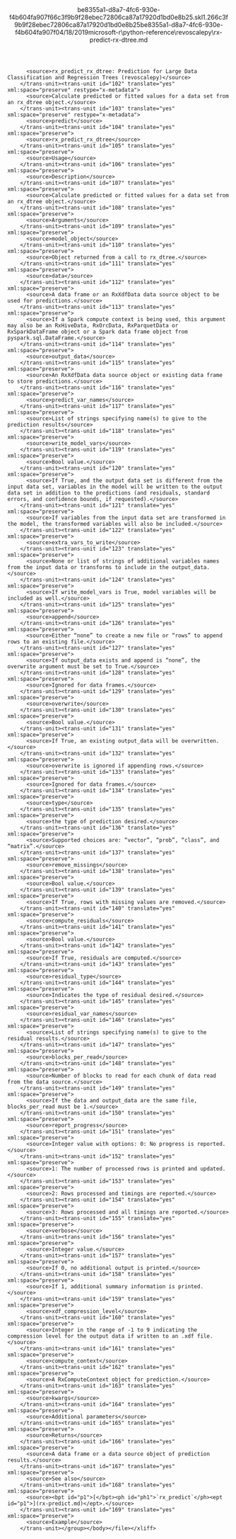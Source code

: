 <?xml version="1.0"?><xliff version="1.2" xmlns="urn:oasis:names:tc:xliff:document:1.2" xmlns:xsi="http://www.w3.org/2001/XMLSchema-instance" xsi:schemaLocation="urn:oasis:names:tc:xliff:document:1.2 xliff-core-1.2-transitional.xsd"><file datatype="xml" original="rx-predict-rx-dtree.md" source-language="en-US" target-language="en-US"><header><tool tool-id="mdxliff" tool-name="mdxliff" tool-version="1.0-d1654b2" tool-company="Microsoft" /><xliffext:skl_file_name xmlns:xliffext="urn:microsoft:content:schema:xliffextensions">be8355a1-d8a7-4fc6-930e-f4b604fa907f66c3f9b9f28ebec72806ca87a17920d1bd0e8b25.skl</xliffext:skl_file_name><xliffext:version xmlns:xliffext="urn:microsoft:content:schema:xliffextensions">1.2</xliffext:version><xliffext:ms.openlocfilehash xmlns:xliffext="urn:microsoft:content:schema:xliffextensions">66c3f9b9f28ebec72806ca87a17920d1bd0e8b25</xliffext:ms.openlocfilehash><xliffext:ms.sourcegitcommit xmlns:xliffext="urn:microsoft:content:schema:xliffextensions">be8355a1-d8a7-4fc6-930e-f4b604fa907f</xliffext:ms.sourcegitcommit><xliffext:ms.lasthandoff xmlns:xliffext="urn:microsoft:content:schema:xliffextensions">04/18/2019</xliffext:ms.lasthandoff><xliffext:ms.openlocfilepath xmlns:xliffext="urn:microsoft:content:schema:xliffextensions">microsoft-r\python-reference\revoscalepy\rx-predict-rx-dtree.md</xliffext:ms.openlocfilepath></header><body><group id="content" extype="content"><trans-unit id="101" translate="yes" xml:space="preserve" restype="x-metadata">
          <source>rx_predict_rx_dtree: Prediction for Large Data Classification and Regression Trees (revoscalepy)</source>
        </trans-unit><trans-unit id="102" translate="yes" xml:space="preserve" restype="x-metadata">
          <source>Calculate predicted or fitted values for a data set from an rx_dtree object.</source>
        </trans-unit><trans-unit id="103" translate="yes" xml:space="preserve" restype="x-metadata">
          <source>predict</source>
        </trans-unit><trans-unit id="104" translate="yes" xml:space="preserve">
          <source>rx_predict_rx_dtree</source>
        </trans-unit><trans-unit id="105" translate="yes" xml:space="preserve">
          <source>Usage</source>
        </trans-unit><trans-unit id="106" translate="yes" xml:space="preserve">
          <source>Description</source>
        </trans-unit><trans-unit id="107" translate="yes" xml:space="preserve">
          <source>Calculate predicted or fitted values for a data set from an rx_dtree object.</source>
        </trans-unit><trans-unit id="108" translate="yes" xml:space="preserve">
          <source>Arguments</source>
        </trans-unit><trans-unit id="109" translate="yes" xml:space="preserve">
          <source>model_object</source>
        </trans-unit><trans-unit id="110" translate="yes" xml:space="preserve">
          <source>Object returned from a call to rx_dtree.</source>
        </trans-unit><trans-unit id="111" translate="yes" xml:space="preserve">
          <source>data</source>
        </trans-unit><trans-unit id="112" translate="yes" xml:space="preserve">
          <source>A data frame or an RxXdfData data source object to be used for predictions.</source>
        </trans-unit><trans-unit id="113" translate="yes" xml:space="preserve">
          <source>If a Spark compute context is being used, this argument may also be an RxHiveData, RxOrcData, RxParquetData or RxSparkDataFrame object or a Spark data frame object from pyspark.sql.DataFrame.</source>
        </trans-unit><trans-unit id="114" translate="yes" xml:space="preserve">
          <source>output_data</source>
        </trans-unit><trans-unit id="115" translate="yes" xml:space="preserve">
          <source>An RxXdfData data source object or existing data frame to store predictions.</source>
        </trans-unit><trans-unit id="116" translate="yes" xml:space="preserve">
          <source>predict_var_names</source>
        </trans-unit><trans-unit id="117" translate="yes" xml:space="preserve">
          <source>List of strings specifying name(s) to give to the prediction results</source>
        </trans-unit><trans-unit id="118" translate="yes" xml:space="preserve">
          <source>write_model_vars</source>
        </trans-unit><trans-unit id="119" translate="yes" xml:space="preserve">
          <source>Bool value.</source>
        </trans-unit><trans-unit id="120" translate="yes" xml:space="preserve">
          <source>If True, and the output data set is different from the input data set, variables in the model will be written to the output data set in addition to the predictions (and residuals, standard errors, and confidence bounds, if requested).</source>
        </trans-unit><trans-unit id="121" translate="yes" xml:space="preserve">
          <source>If variables from the input data set are transformed in the model, the transformed variables will also be included.</source>
        </trans-unit><trans-unit id="122" translate="yes" xml:space="preserve">
          <source>extra_vars_to_write</source>
        </trans-unit><trans-unit id="123" translate="yes" xml:space="preserve">
          <source>None or list of strings of additional variables names from the input data or transforms to include in the output_data.</source>
        </trans-unit><trans-unit id="124" translate="yes" xml:space="preserve">
          <source>If write_model_vars is True, model variables will be included as well.</source>
        </trans-unit><trans-unit id="125" translate="yes" xml:space="preserve">
          <source>append</source>
        </trans-unit><trans-unit id="126" translate="yes" xml:space="preserve">
          <source>Either “none” to create a new file or “rows” to append rows to an existing file.</source>
        </trans-unit><trans-unit id="127" translate="yes" xml:space="preserve">
          <source>If output_data exists and append is “none”, the overwrite argument must be set to True.</source>
        </trans-unit><trans-unit id="128" translate="yes" xml:space="preserve">
          <source>Ignored for data frames.</source>
        </trans-unit><trans-unit id="129" translate="yes" xml:space="preserve">
          <source>overwrite</source>
        </trans-unit><trans-unit id="130" translate="yes" xml:space="preserve">
          <source>Bool value.</source>
        </trans-unit><trans-unit id="131" translate="yes" xml:space="preserve">
          <source>If True, an existing output_data will be overwritten.</source>
        </trans-unit><trans-unit id="132" translate="yes" xml:space="preserve">
          <source>overwrite is ignored if appending rows.</source>
        </trans-unit><trans-unit id="133" translate="yes" xml:space="preserve">
          <source>Ignored for data frames.</source>
        </trans-unit><trans-unit id="134" translate="yes" xml:space="preserve">
          <source>type</source>
        </trans-unit><trans-unit id="135" translate="yes" xml:space="preserve">
          <source>the type of prediction desired.</source>
        </trans-unit><trans-unit id="136" translate="yes" xml:space="preserve">
          <source>Supported choices are: “vector”, “prob”, “class”, and “matrix”.</source>
        </trans-unit><trans-unit id="137" translate="yes" xml:space="preserve">
          <source>remove_missings</source>
        </trans-unit><trans-unit id="138" translate="yes" xml:space="preserve">
          <source>Bool value.</source>
        </trans-unit><trans-unit id="139" translate="yes" xml:space="preserve">
          <source>If True, rows with missing values are removed.</source>
        </trans-unit><trans-unit id="140" translate="yes" xml:space="preserve">
          <source>compute_residuals</source>
        </trans-unit><trans-unit id="141" translate="yes" xml:space="preserve">
          <source>Bool value.</source>
        </trans-unit><trans-unit id="142" translate="yes" xml:space="preserve">
          <source>If True, residuals are computed.</source>
        </trans-unit><trans-unit id="143" translate="yes" xml:space="preserve">
          <source>residual_type</source>
        </trans-unit><trans-unit id="144" translate="yes" xml:space="preserve">
          <source>Indicates the type of residual desired.</source>
        </trans-unit><trans-unit id="145" translate="yes" xml:space="preserve">
          <source>residual_var_names</source>
        </trans-unit><trans-unit id="146" translate="yes" xml:space="preserve">
          <source>List of strings specifying name(s) to give to the residual results.</source>
        </trans-unit><trans-unit id="147" translate="yes" xml:space="preserve">
          <source>blocks_per_read</source>
        </trans-unit><trans-unit id="148" translate="yes" xml:space="preserve">
          <source>Number of blocks to read for each chunk of data read from the data source.</source>
        </trans-unit><trans-unit id="149" translate="yes" xml:space="preserve">
          <source>If the data and output_data are the same file, blocks_per_read must be 1.</source>
        </trans-unit><trans-unit id="150" translate="yes" xml:space="preserve">
          <source>report_progress</source>
        </trans-unit><trans-unit id="151" translate="yes" xml:space="preserve">
          <source>Integer value with options: 0: No progress is reported.</source>
        </trans-unit><trans-unit id="152" translate="yes" xml:space="preserve">
          <source>1: The number of processed rows is printed and updated.</source>
        </trans-unit><trans-unit id="153" translate="yes" xml:space="preserve">
          <source>2: Rows processed and timings are reported.</source>
        </trans-unit><trans-unit id="154" translate="yes" xml:space="preserve">
          <source>3: Rows processed and all timings are reported.</source>
        </trans-unit><trans-unit id="155" translate="yes" xml:space="preserve">
          <source>verbose</source>
        </trans-unit><trans-unit id="156" translate="yes" xml:space="preserve">
          <source>Integer value.</source>
        </trans-unit><trans-unit id="157" translate="yes" xml:space="preserve">
          <source>If 0, no additional output is printed.</source>
        </trans-unit><trans-unit id="158" translate="yes" xml:space="preserve">
          <source>If 1, additional summary information is printed.</source>
        </trans-unit><trans-unit id="159" translate="yes" xml:space="preserve">
          <source>xdf_compression_level</source>
        </trans-unit><trans-unit id="160" translate="yes" xml:space="preserve">
          <source>Integer in the range of -1 to 9 indicating the compression level for the output data if written to an .xdf file.</source>
        </trans-unit><trans-unit id="161" translate="yes" xml:space="preserve">
          <source>compute_context</source>
        </trans-unit><trans-unit id="162" translate="yes" xml:space="preserve">
          <source>A RxComputeContext object for prediction.</source>
        </trans-unit><trans-unit id="163" translate="yes" xml:space="preserve">
          <source>kwargs</source>
        </trans-unit><trans-unit id="164" translate="yes" xml:space="preserve">
          <source>Additional parameters</source>
        </trans-unit><trans-unit id="165" translate="yes" xml:space="preserve">
          <source>Returns</source>
        </trans-unit><trans-unit id="166" translate="yes" xml:space="preserve">
          <source>A data frame or a data source object of prediction results.</source>
        </trans-unit><trans-unit id="167" translate="yes" xml:space="preserve">
          <source>See also</source>
        </trans-unit><trans-unit id="168" translate="yes" xml:space="preserve">
          <source><bpt id="p1">[</bpt><ph id="ph1">`rx_predict`</ph><ept id="p1">](rx-predict.md)</ept>.</source>
        </trans-unit><trans-unit id="169" translate="yes" xml:space="preserve">
          <source>Example</source>
        </trans-unit></group></body></file></xliff>